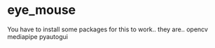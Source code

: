 # eye_mouse


You have to install some packages for this to work.. they are..
opencv
mediapipe
pyautogui
